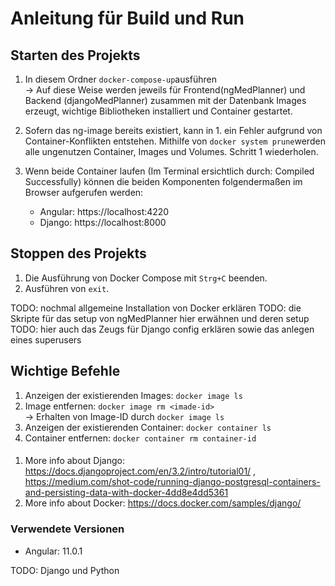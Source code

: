 # Anleitung für Build und Run

## Starten des Projekts
1. In diesem Ordner `docker-compose-up`ausführen <br>
&rightarrow;
Auf diese Weise werden jeweils für Frontend(ngMedPlanner) und Backend (djangoMedPlanner) zusammen mit der Datenbank Images erzeugt, wichtige Bibliotheken installiert und Container gestartet.

2. Sofern das ng-image bereits existiert, kann in 1. ein Fehler aufgrund von Container-Konflikten entstehen. Mithilfe von `docker system prune`werden alle ungenutzen Container, Images und Volumes. Schritt 1 wiederholen.

3. Wenn beide Container laufen (Im Terminal ersichtlich durch: Compiled Successfully) können die beiden Komponenten folgendermaßen im Browser aufgerufen werden:
    * Angular: https://localhost:4220 
    * Django: https://localhost:8000

## Stoppen des Projekts
1. Die Ausführung von Docker Compose mit `Strg+C` beenden.
2. Ausführen von `exit`.


TODO: nochmal allgemeine Installation von Docker erklären
TODO: die Skripte für das setup von ngMedPlanner hier erwähnen und deren setup
TODO: hier auch das Zeugs für Django config erklären sowie das anlegen eines superusers
## Wichtige Befehle
1. Anzeigen der existierenden Images: `docker image ls`
2. Image entfernen: `docker image rm <imade-id>` <br>
&rightarrow; Erhalten von Image-ID durch `docker image ls`
3. Anzeigen der existierenden Container: `docker container ls`
4. Container entfernen: `docker container rm container-id`

####
1. More info about Django: https://docs.djangoproject.com/en/3.2/intro/tutorial01/ , https://medium.com/shot-code/running-django-postgresql-containers-and-persisting-data-with-docker-4dd8e4dd5361
2. More info about Docker: https://docs.docker.com/samples/django/


### Verwendete Versionen
* Angular: 11.0.1

TODO: Django und Python